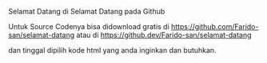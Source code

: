 Selamat Datang di Selamat Datang pada Github

Untuk Source Codenya bisa didownload gratis di https://github.com/Farido-san/selamat-datang atau di https://github.dev/Farido-san/selamat-datang

dan tinggal dipilih kode html yang anda inginkan dan butuhkan.
